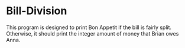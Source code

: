 # Bill-Division
This program is designed to print Bon Appetit if the bill is fairly split. Otherwise, it should print the integer amount of money that Brian owes Anna.
